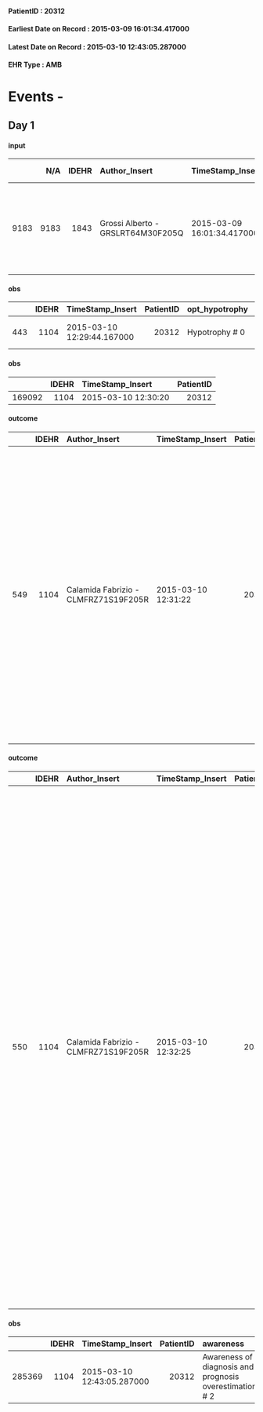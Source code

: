 
#### PatientID : 20312
#### Earliest Date on Record : 2015-03-09 16:01:34.417000
#### Latest Date on Record : 2015-03-10 12:43:05.287000
#### EHR Type : AMB

# Events - 

## Day 1

#### input
|      |    N/A |   IDEHR | Author_Insert                     | TimeStamp_Insert           | EHRType   |   PatientID |   IDDigitalSignDocument | persone_vicine   |   Unnamed: 0_x.1 |   IDANAMNESI_SOCIALE | Patient   | FamigliaAltro   | Paziente_T   | FamigliaAltro_T   |   Non_Rilevabile_x.1 | Note_Non_Rilevabile_x.1   | opt_Problemi   | Note_I                                                                                                          | opt_paziente_a      | opt_famiglia_a   | opt_adeguatezza   | opt_paziente_solo   | ds_note_con                                                                                    | opt_presente_assente   | Caregiver_principale   | opt_capacita     | ds_familiari_coinv   | opt_paziente_ad   | opt_caregiver_ad   | Needs                   | Domestic partnership   | Fragility      |
|-----:|-------:|--------:|:----------------------------------|:---------------------------|:----------|------------:|------------------------:|:-----------------|-----------------:|---------------------:|:----------|:----------------|:-------------|:------------------|---------------------:|:--------------------------|:---------------|:----------------------------------------------------------------------------------------------------------------|:--------------------|:-----------------|:------------------|:--------------------|:-----------------------------------------------------------------------------------------------|:-----------------------|:-----------------------|:-----------------|:---------------------|:------------------|:-------------------|:------------------------|:-----------------------|:---------------|
| 9183 |   9183 |    1843 | Grossi Alberto - GRSLRT64M30F205Q | 2015-03-09 16:01:34.417000 | AMB       |       20312 |                   32419 | N/A              |              614 |                  397 | Si#1      | Si#1            | No#0         | Si#1              |                    0 | NR                        | Si#1           | La paziente pensa di venire a fare un periodo di convalescenza prima della ripresa della terapia chemioterapica | Sovradimensionate#0 | Congruenti#1     | Da valutare#2     | No#0                | vive con il marito che l'assiste, una figlia fuori casa collabora costantemente all'assistenza | Presente#1             | husband                | Incrementabile#1 | figlia Raffella      | Parziale#1        | Totale#2           | Clinici#0;Psicologici#2 | Coniuge/Convivente#0   | psico-fisica#3 |

#### obs
|     |   IDEHR | TimeStamp_Insert           |   PatientID | opt_hypotrophy   | chk_eloquence     | asthenia     | dyspnoea   | body_temp    | agitation_behavior_freq   | mood                                    | cognitive_state   |
|----:|--------:|:---------------------------|------------:|:-----------------|:------------------|:-------------|:-----------|:-------------|:--------------------------|:----------------------------------------|:------------------|
| 443 |    1104 | 2015-03-10 12:29:44.167000 |       20312 | Hypotrophy # 0   | fluent speech # 0 | Moderate # 2 | No # 0     | Apyrexia # 0 | quiet # 0                 | disappointing # 02; # 03 demoralization | Polished # 2      |

#### obs
|        |   IDEHR | TimeStamp_Insert    |   PatientID |
|-------:|--------:|:--------------------|------------:|
| 169092 |    1104 | 2015-03-10 12:30:20 |       20312 |

#### outcome
|     |   IDEHR | Author_Insert                        | TimeStamp_Insert    |   PatientID |   IDDigitalSignDocument |   IDPAI_VIDAS | opt_problem                               |   opt_problem_num | opt_obiettivo                                                           |   opt_obiettivo_num | opt_stato_problema   |   opt_stato_problema_num | opt_interventi                                                                                                                                                                                                                                                                                                                                                                    |   opt_interventi_num |
|----:|--------:|:-------------------------------------|:--------------------|------------:|------------------------:|--------------:|:------------------------------------------|------------------:|:------------------------------------------------------------------------|--------------------:|:---------------------|-------------------------:|:----------------------------------------------------------------------------------------------------------------------------------------------------------------------------------------------------------------------------------------------------------------------------------------------------------------------------------------------------------------------------------|---------------------:|
| 549 |    1104 | Calamida Fabrizio - CLMFRZ71S19F205R | 2015-03-10 12:31:22 |       20312 |                   32785 |          1553 | Nutrition / Hydration inadequate # 34 = 0 |                 4 | The patient does not have an episode of emesis and / or nausea # 72 = 0 |                   4 | Open Problem # 1     |                        1 | Implementation PAI - Monitoring episodes of nausea / vomiting # 599 = 0; Implementing PAI - Administering drugs correctly as prescribed # 602 = 0; Implementing PAI - Evaluating the effectiveness of drug administration # 603 = 0; Counseling - Sharing with the patient the therapeutic path # 605 = 0; Counseling - Sharing with the caregiver the therapeutic path # 606 = 0 |                    4 |

#### outcome
|     |   IDEHR | Author_Insert                        | TimeStamp_Insert    |   PatientID |   IDDigitalSignDocument |   IDPAI_VIDAS | opt_problem             |   opt_problem_num | opt_obiettivo                                                          |   opt_obiettivo_num | opt_stato_problema   |   opt_stato_problema_num | opt_interventi                                                                                                                                                                                                                                                                                                                                                                                                                                                                                                                                                                            |   opt_interventi_num |
|----:|--------:|:-------------------------------------|:--------------------|------------:|------------------------:|--------------:|:------------------------|------------------:|:-----------------------------------------------------------------------|--------------------:|:---------------------|-------------------------:|:------------------------------------------------------------------------------------------------------------------------------------------------------------------------------------------------------------------------------------------------------------------------------------------------------------------------------------------------------------------------------------------------------------------------------------------------------------------------------------------------------------------------------------------------------------------------------------------|---------------------:|
| 550 |    1104 | Calamida Fabrizio - CLMFRZ71S19F205R | 2015-03-10 12:32:25 |       20312 |                   32786 |          1554 | Spiritual Pain # 39 = 0 |                 4 | The patient and / or his entourage will maintain their habits # 89 = 0 |                   4 | Open Problem # 1     |                        1 | Counseling - To encourage the discussion of topics related aspects of values ​​# 851 = 0; Counseling - To encourage the expression and manifestation of the spiritual needs # 850 = 0; Counseling - Put in active listening and non-judgmental # 849 = 0; Counseling - I handed in active listening and non-judgmental # 834 = 0; Counseling - to encourage the expression and manifestation of the spiritual needs # 835 = 0; Counseling - to encourage the discussion of topics related aspects of values ​​# 836 = 0; professionals activation - activation request Psychologist # 842 = 0 |                    4 |

#### obs
|        |   IDEHR | TimeStamp_Insert           |   PatientID | awareness                                               |
|-------:|--------:|:---------------------------|------------:|:--------------------------------------------------------|
| 285369 |    1104 | 2015-03-10 12:43:05.287000 |       20312 | Awareness of diagnosis and prognosis overestimation # 2 |


